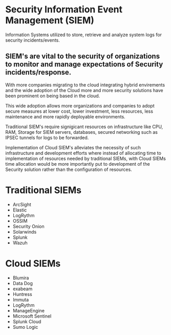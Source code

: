 <h1>Security Information Event Management (SIEM)</h1>
<p>Information Systems utilized to store, retrieve and analyze system logs for security incidents/events.</p>
<h2>SIEM's are vital to the security of organizations to monitor and manage expectations of Security incidents/response.</h2>
<p>With more companies migrating to the cloud integrating hybrid envirements and the wide adoption of the Cloud more and more security solutions have been prominent on being based in the cloud.</p>
<p>This wide adoption allows more organizations and companies to adopt secure measures at lower cost, lower investment, less resources, less maintenance and more rapidly deployable environments.</p>
<p>Traditional SIEM's require signigicant resources on infrastructure like CPU, RAM, Storage for SIEM servers, databases, secured networking such as IPSEC tunnels for logs to be forwarded.</p>
<p>Implementation of Cloud SIEM's alleviates the necessity of such infrastructure and development efforts where instead of allocating time to implementation of resources needed by traditional SIEMs, with Cloud SIEMs time allocation would be more importantly put to development of the Security solution rather than the configuration of resources.</p>
<h1>Traditional SIEMs</h1>
<ul>
  <li>ArcSight</li>
  <li>Elastic</li>
  <li>LogRythm</li>
  <li>OSSIM</li>
  <li>Security Onion</li>
  <li>Solarwinds</li>
  <li>Splunk</li>
  <li>Wazuh</li>
</ul>
<h1>Cloud SIEMs</h1>
<ul>
  <li>Blumira</li>
  <li>Data Dog</li>
  <li>exabeam</li>
  <li>Huntress</li>
  <li>Immuta</li>
  <li>LogRythm</li>
  <li>ManageEngine</li>
  <li>Microsoft Sentinel</li>
  <li>Splunk Cloud</li>
  <li>Sumo Logic</li>
</ul>
